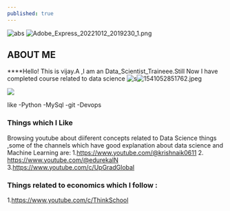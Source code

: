 ```yaml
---
published: true
---
```

![abs]({{site.baseurl}}/_posts/Adobe_Express_20221012_2019230_1.png)
![Adobe_Express_20221012_2019230_1.png]({{site.baseurl}}/_posts/Adobe_Express_20221012_2019230_1.png)
## ABOUT ME
 
****Hello!
This is vijay.A ,I am an Data_Scientist_Traineee.Still Now I have completed course related to data science 
![s]({{site.baseurl}}/_posts/1541052851762.jpeg)![1541052851762.jpeg]({{site.baseurl}}/_posts/1541052851762.jpeg)


![]({{site.baseurl}}/https://avatars.githubusercontent.com/u/95134629?s=400&u=ddd6ae2d839c812a05fc7a827d54d505032fa234&v=4)

like
-Python
-MySql
-git
-Devops

### Things which I Like

Browsing youtube about diiferent concepts related to Data Science things ,some of the channels which have good explanation about data science and Machine Learning are:
1.https://www.youtube.com/@krishnaik0611
2. https://www.youtube.com/@edurekaIN
3.https://www.youtube.com/c/UpGradGlobal

### Things related to economics which I follow :
1.https://www.youtube.com/c/ThinkSchool

